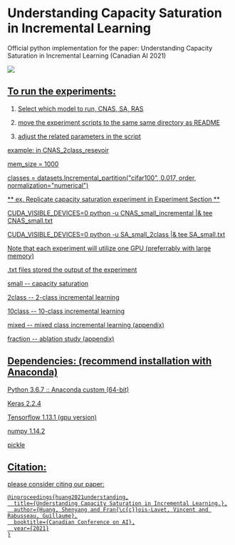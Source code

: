 # Understanding Capacity Saturation in Incremental Learning
Official python implementation for the paper: Understanding Capacity Saturation in Incremental Learning
(Canadian AI 2021)

<p>
<a href="https://caiac.pubpub.org/pub/hddynxn4/release/1"><img src="https://img.shields.io/badge/Paper-link-important">
</p>

## To run the experiments:
1. Select which model to run, CNAS, SA, RAS

2. move the experiment scripts to the same same directory as README

3. adjust the related parameters in the script

example: in CNAS_2class_resevoir

mem_size = 1000

classes = datasets.Incremental_partition("cifar100", 0.017, order, normalization="numerical")

** ex. Replicate capacity saturation experiment in Experiment Section **

CUDA_VISIBLE_DEVICES=0 python -u CNAS_small_incremental |& tee CNAS_small.txt

CUDA_VISIBLE_DEVICES=0 python -u SA_small_2class |& tee SA_small.txt

Note that each experiment will utilize one GPU (preferrably with large memory)

.txt files stored the output of the experiment

small -- capacity saturation

2class -- 2-class incremental learning

10class -- 10-class incremental learning

mixed -- mixed class incremental learning (appendix)

fraction -- ablation study (appendix)


## Dependencies: (recommend installation with Anaconda) 
Python 3.6.7 :: Anaconda custom (64-bit)

Keras 2.2.4

Tensorflow 1.13.1 (gpu version)

numpy 1.14.2

pickle


## Citation:

please consider citing our paper:
```
@inproceedings{huang2021understanding,
  title={Understanding Capacity Saturation in Incremental Learning.},
  author={Huang, Shenyang and Fran{\c{c}}ois-Lavet, Vincent and Rabusseau, Guillaume},
  booktitle={Canadian Conference on AI},
  year={2021}
}
```


